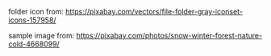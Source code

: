 folder icon from: https://pixabay.com/vectors/file-folder-gray-iconset-icons-157958/

sample image from: https://pixabay.com/photos/snow-winter-forest-nature-cold-4668099/
